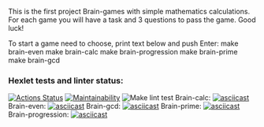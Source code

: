 This is the first project Brain-games with simple mathematics calculations. For each game you will have a task and 3 questions to pass the game. Good luck!

To start a game need to choose, print text below and push Enter:
make brain-even
make brain-calc
make brain-progression
make brain-prime
make brain-gcd

### Hexlet tests and linter status:
[![Actions Status](https://github.com/Logan4646/backend-project-lvl1/workflows/hexlet-check/badge.svg)](https://github.com/Logan4646/backend-project-lvl1/actions)
[![Maintainability](https://api.codeclimate.com/v1/badges/b5c4fc6a78a83abd3777/maintainability)](https://codeclimate.com/github/Logan4646/backend-project-lvl1/maintainability)
![Make lint test](https://github.com/Logan4646/backend-project-lvl1/actions/workflows/make-lint-check.yml/badge.svg)
Brain-calc:
[![asciicast](https://asciinema.org/a/2Es7hg78XThztVMxY4HmUFgFe.svg)](https://asciinema.org/a/2Es7hg78XThztVMxY4HmUFgFe)
Brain-even:
[![asciicast](https://asciinema.org/a/WuTWHprfF2fcv95AnH8fSGdjZ.svg)](https://asciinema.org/a/WuTWHprfF2fcv95AnH8fSGdjZ)
Brain-gcd:
[![asciicast](https://asciinema.org/a/6GEwgr5ec7O5Acjui15F8m1A7.svg)](https://asciinema.org/a/6GEwgr5ec7O5Acjui15F8m1A7)
Brain-prime:
[![asciicast](https://asciinema.org/a/vZYztLQ9uFMVIR1BIwVleJqhF.svg)](https://asciinema.org/a/vZYztLQ9uFMVIR1BIwVleJqhF)
Brain-progression:
[![asciicast](https://asciinema.org/a/Df809WpxJuzuicCxHaIG7sFjQ.svg)](https://asciinema.org/a/Df809WpxJuzuicCxHaIG7sFjQ)
